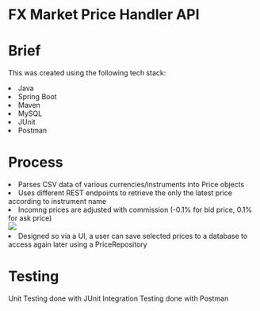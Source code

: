 # FX Market Price Handler API
# Brief


This was created using the following tech stack:
<li>Java
  <li>Spring Boot
    <li>Maven
      <li>MySQL
        <li>JUnit
          <li>Postman

            
# Process
   <li> Parses CSV data of various currencies/instruments into Price objects
<li> Uses different REST endpoints to retrieve the only the latest price according to instrument name
<li> Incomng prices are adjusted with commission (-0.1% for bid price, 0.1% for ask price)
  
<br>
  <img src="https://user-images.githubusercontent.com/37534696/172996666-3ee29d3f-a565-4c82-a581-f9f23c58a85b.png"/>
  <br>
<li> Designed so via a UI, a user can save selected prices to a database to access again later using a PriceRepository
  
  
  # Testing
 
  Unit Testing done with JUnit
Integration Testing done with Postman
